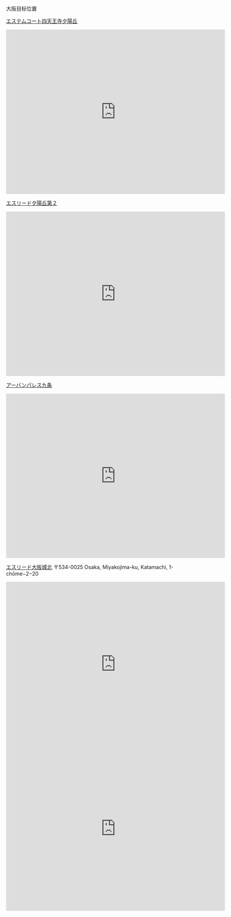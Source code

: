大阪目标位置

[エステムコート四天王寺夕陽丘](https://www.homes.co.jp/mansion/b-1138380002348/)
<iframe src="https://www.google.com/maps/embed?pb=!1m18!1m12!1m3!1d820.5133271627433!2d135.5122306943423!3d34.65335662101974!2m3!1f0!2f0!3f0!3m2!1i1024!2i768!4f13.1!3m3!1m2!1s0x6000ddf6185eaaab%3A0xfba9954df7f0f9d7!2z44Ko44K544OG44Og44Kz44O844OI5Zub5aSp546L5a-65aSV6Zm95LiY!5e0!3m2!1szh-CN!2sus!4v1581086400899!5m2!1szh-CN!2sus" width="600" height="450" frameborder="0" style="border:0;" allowfullscreen=""></iframe>

[エスリード夕陽丘第２](https://www.homes.co.jp/mansion/b-1369670002809/)
<iframe src="https://www.google.com/maps/embed?pb=!1m18!1m12!1m3!1d2320.6579899930643!2d135.51289442025367!3d34.65707671377382!2m3!1f0!2f0!3f0!3m2!1i1024!2i768!4f13.1!3m3!1m2!1s0x6000e759b4515555%3A0xfa34236c9f41ee33!2z44Ko44K544Oq44O844OJ5aSV6Zm95LiY56ys77yS!5e0!3m2!1szh-CN!2sus!4v1581086749451!5m2!1szh-CN!2sus" width="600" height="450" frameborder="0" style="border:0;" allowfullscreen=""></iframe>

[アーバンパレス九条](https://www.homes.co.jp/mansion/b-1118480005952/)
<iframe src="https://www.google.com/maps/embed?pb=!1m18!1m12!1m3!1d205.06359700501082!2d135.47241256137556!3d34.67950647961965!2m3!1f0!2f0!3f0!3m2!1i1024!2i768!4f13.1!3m3!1m2!1s0x6000e648a3ec2df9%3A0x9dbf307f3d39aa06!2z5pel5pys44CSNTUwLTAwMjIgT3Nha2EsIE5pc2hpLWt1LCBIb25kZW4sIDQtY2jFjW1l4oiSOOKIkjIg44Ki44O844OQ44Oz44OR44Os44K55Lmd5p2h!5e0!3m2!1szh-CN!2sus!4v1581086894810!5m2!1szh-CN!2sus" width="600" height="450" frameborder="0" style="border:0;" allowfullscreen=""></iframe>

[エスリード大阪城北](https://www.homes.co.jp/mansion/b-1369670003157/)
〒534-0025 Osaka, Miyakojima-ku, Katamachi, 1-chōme−2−20
<iframe src="https://www.google.com/maps/embed?pb=!1m18!1m12!1m3!1d205.0289665026351!2d135.5281934598221!3d34.69348852058553!2m3!1f0!2f0!3f0!3m2!1i1024!2i768!4f13.1!3m3!1m2!1s0x6000e0d45b488be9%3A0x884a168856f0295f!2z5pel5pys44CSNTM0LTAwMjUgT3Nha2EsIE1peWFrb2ppbWEta3UsIEthdGFtYWNoaSwgMS1jaMWNbWXiiJIy4oiSMjAg44Ko44K544Oq44O844OJ5aSn6Ziq5Z-O5YyX!5e0!3m2!1szh-CN!2sus!4v1581087476067!5m2!1szh-CN!2sus" width="600" height="450" frameborder="0" style="border:0;" allowfullscreen=""></iframe>


<iframe src="https://www.google.com/maps/embed?pb=!1m18!1m12!1m3!1d306141.380212437!2d126.3453416664724!3d33.3711157139061!2m3!1f0!2f0!3f0!3m2!1i1024!2i768!4f13.1!3m3!1m2!1s0x350ce3544cc84045%3A0x66bc36d2981ebf31!2sJeju-do%2C+South+Korea!5e0!3m2!1sen!2sus!4v1473136714592" width="600" height="450" frameborder="0" style="border:0" allowfullscreen></iframe>














